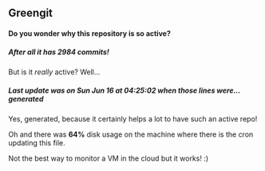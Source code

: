 ## Greengit

#### Do you wonder why this repository is so active?

##### After all it has 2984 commits!

But is it *really* active? Well...

##### Last update was on Sun Jun 16 at 04:25:02 when those lines were... generated

Yes, generated, because it certainly helps a lot to have such an active repo!

Oh and there was **64%** disk usage on the machine
where there is the cron updating this file.

Not the best way to monitor a VM in the cloud but it works! :)
